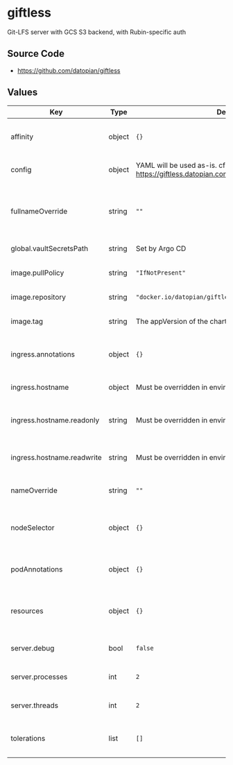 # giftless

Git-LFS server with GCS S3 backend, with Rubin-specific auth

## Source Code

* <https://github.com/datopian/giftless>

## Values

| Key | Type | Default | Description |
|-----|------|---------|-------------|
| affinity | object | `{}` | Affinity rules for the giftless frontend pod |
| config | object | YAML will be used as-is.  cf https://giftless.datopian.com/en/latest/configuration.html | Configuration for giftless server |
| fullnameOverride | string | `""` | Override the full name for resources (includes the release name) |
| global.vaultSecretsPath | string | Set by Argo CD | Base path for Vault secrets |
| image.pullPolicy | string | `"IfNotPresent"` | Pull policy for the giftless image |
| image.repository | string | `"docker.io/datopian/giftless"` | Giftless image to use |
| image.tag | string | The appVersion of the chart | Tag of giftless image to use |
| ingress.annotations | object | `{}` | Additional annotations to add to the ingress |
| ingress.hostname | object | Must be overridden in environment-specific values file | FQDNs of giftless ingresses |
| ingress.hostname.readonly | string | Must be overridden in environment-specific values file | FQDN for the read-only giftless ingress |
| ingress.hostname.readwrite | string | Must be overridden in environment-specific values file | FQDN for the read-write giftless ingress |
| nameOverride | string | `""` | Override the base name for resources |
| nodeSelector | object | `{}` | Node selector rules for the giftless frontend pod |
| podAnnotations | object | `{}` | Annotations for the giftless frontend pod |
| resources | object | `{}` | Resource limits and requests for the giftless frontend pod |
| server.debug | bool | `false` | Turn on debugging mode |
| server.processes | int | `2` | Number of processes for server |
| server.threads | int | `2` | Number of threads per process |
| tolerations | list | `[]` | Tolerations for the giftless frontend pod |

